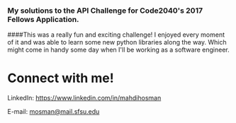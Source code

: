 ### My solutions to the API Challenge for Code2040's 2017 Fellows Application.

####This was a really fun and exciting challenge! I enjoyed every moment of it and was able to learn some new python libraries along the way. Which might come in handy some day when I'll be working as a software engineer.

# Connect with me!

LinkedIn: https://www.linkedin.com/in/mahdihosman

E-mail: mosman@mail.sfsu.edu

